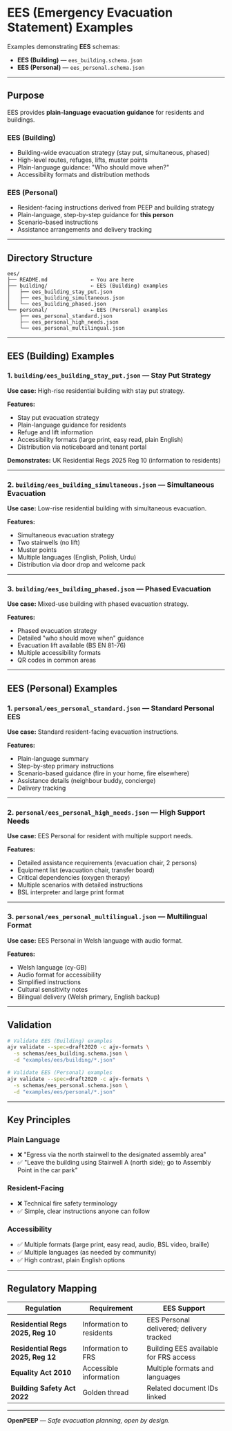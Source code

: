 # EES (Emergency Evacuation Statement) Examples

Examples demonstrating **EES** schemas:
- **EES (Building)** — `ees_building.schema.json`
- **EES (Personal)** — `ees_personal.schema.json`

---

## Purpose

EES provides **plain-language evacuation guidance** for residents and buildings.

### EES (Building)
- Building-wide evacuation strategy (stay put, simultaneous, phased)
- High-level routes, refuges, lifts, muster points
- Plain-language guidance: "Who should move when?"
- Accessibility formats and distribution methods

### EES (Personal)
- Resident-facing instructions derived from PEEP and building strategy
- Plain-language, step-by-step guidance for **this person**
- Scenario-based instructions
- Assistance arrangements and delivery tracking

---

## Directory Structure

```
ees/
├── README.md              ← You are here
├── building/              ← EES (Building) examples
│   ├── ees_building_stay_put.json
│   ├── ees_building_simultaneous.json
│   └── ees_building_phased.json
└── personal/              ← EES (Personal) examples
    ├── ees_personal_standard.json
    ├── ees_personal_high_needs.json
    └── ees_personal_multilingual.json
```

---

## EES (Building) Examples

### 1. `building/ees_building_stay_put.json` — Stay Put Strategy

**Use case:** High-rise residential building with stay put strategy.

**Features:**
- Stay put evacuation strategy
- Plain-language guidance for residents
- Refuge and lift information
- Accessibility formats (large print, easy read, plain English)
- Distribution via noticeboard and tenant portal

**Demonstrates:** UK Residential Regs 2025 Reg 10 (information to residents)

---

### 2. `building/ees_building_simultaneous.json` — Simultaneous Evacuation

**Use case:** Low-rise residential building with simultaneous evacuation.

**Features:**
- Simultaneous evacuation strategy
- Two stairwells (no lift)
- Muster points
- Multiple languages (English, Polish, Urdu)
- Distribution via door drop and welcome pack

---

### 3. `building/ees_building_phased.json` — Phased Evacuation

**Use case:** Mixed-use building with phased evacuation strategy.

**Features:**
- Phased evacuation strategy
- Detailed "who should move when" guidance
- Evacuation lift available (BS EN 81-76)
- Multiple accessibility formats
- QR codes in common areas

---

## EES (Personal) Examples

### 1. `personal/ees_personal_standard.json` — Standard Personal EES

**Use case:** Standard resident-facing evacuation instructions.

**Features:**
- Plain-language summary
- Step-by-step primary instructions
- Scenario-based guidance (fire in your home, fire elsewhere)
- Assistance details (neighbour buddy, concierge)
- Delivery tracking

---

### 2. `personal/ees_personal_high_needs.json` — High Support Needs

**Use case:** EES Personal for resident with multiple support needs.

**Features:**
- Detailed assistance requirements (evacuation chair, 2 persons)
- Equipment list (evacuation chair, transfer board)
- Critical dependencies (oxygen therapy)
- Multiple scenarios with detailed instructions
- BSL interpreter and large print format

---

### 3. `personal/ees_personal_multilingual.json` — Multilingual Format

**Use case:** EES Personal in Welsh language with audio format.

**Features:**
- Welsh language (cy-GB)
- Audio format for accessibility
- Simplified instructions
- Cultural sensitivity notes
- Bilingual delivery (Welsh primary, English backup)

---

## Validation

```bash
# Validate EES (Building) examples
ajv validate --spec=draft2020 -c ajv-formats \
  -s schemas/ees_building.schema.json \
  -d "examples/ees/building/*.json"

# Validate EES (Personal) examples
ajv validate --spec=draft2020 -c ajv-formats \
  -s schemas/ees_personal.schema.json \
  -d "examples/ees/personal/*.json"
```

---

## Key Principles

### Plain Language
- ❌ "Egress via the north stairwell to the designated assembly area"
- ✅ "Leave the building using Stairwell A (north side); go to Assembly Point in the car park"

### Resident-Facing
- ❌ Technical fire safety terminology
- ✅ Simple, clear instructions anyone can follow

### Accessibility
- ✅ Multiple formats (large print, easy read, audio, BSL video, braille)
- ✅ Multiple languages (as needed by community)
- ✅ High contrast, plain English options

---

## Regulatory Mapping

| Regulation | Requirement | EES Support |
|------------|-------------|-------------|
| **Residential Regs 2025, Reg 10** | Information to residents | EES Personal delivered; delivery tracked |
| **Residential Regs 2025, Reg 12** | Information to FRS | Building EES available for FRS access |
| **Equality Act 2010** | Accessible information | Multiple formats and languages |
| **Building Safety Act 2022** | Golden thread | Related document IDs linked |

---

**OpenPEEP** — *Safe evacuation planning, open by design.*

